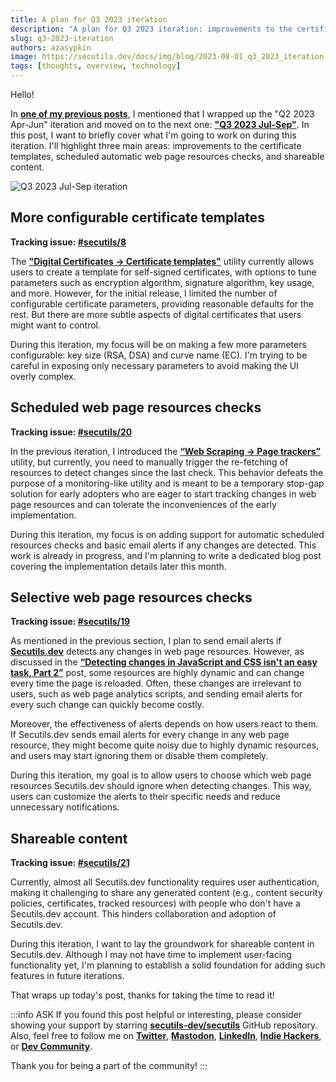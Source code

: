 ```yaml
---
title: A plan for Q3 2023 iteration
description: "A plan for Q3 2023 iteration: improvements to the certificate templates, scheduled automatic web page resources checks, and shareable content."
slug: q3-2023-iteration
authors: azasypkin
image: https://secutils.dev/docs/img/blog/2023-08-01_q3_2023_iteration.png
tags: [thoughts, overview, technology]
---
```

Hello!

In [**one of my previous posts**](https://secutils.dev/docs/blog/alpha2-release), I mentioned that I wrapped up the "Q2 2023 Apr-Jun" iteration and moved on to the next one: [**"Q3 2023 Jul-Sep"**](https://github.com/orgs/secutils-dev/projects/1/views/1). In this post, I want to briefly cover what I'm going to work on during this iteration. I'll highlight three main areas: improvements to the certificate templates, scheduled automatic web page resources checks, and shareable content.

![Q3 2023 Jul-Sep iteration](https://secutils.dev/docs/img/blog/2023-08-01_q3_2023_iteration.png)

<!--truncate-->

## More configurable certificate templates

**Tracking issue: [#secutils/8](https://github.com/secutils-dev/secutils/issues/8)**

The **["Digital Certificates → Certificate templates"](https://secutils.dev/docs/guides/digital_certificates/certificate_templates)** utility currently allows users to create a template for self-signed certificates, with options to tune parameters such as encryption algorithm, signature algorithm, key usage, and more. However, for the initial release, I limited the number of configurable certificate parameters, providing reasonable defaults for the rest. But there are more subtle aspects of digital certificates that users might want to control.

During this iteration, my focus will be on making a few more parameters configurable: key size (RSA, DSA) and curve name (EC). I'm trying to be careful in exposing only necessary parameters to avoid making the UI overly complex.

## Scheduled web page resources checks

**Tracking issue: [#secutils/20](https://github.com/secutils-dev/secutils/issues/20)**

In the previous iteration, I introduced the [**“Web Scraping → Page trackers”**](https://secutils.dev/docs/guides/web_scraping/page) utility, but currently, you need to manually trigger the re-fetching of resources to detect changes since the last check. This behavior defeats the purpose of a monitoring-like utility and is meant to be a temporary stop-gap solution for early adopters who are eager to start tracking changes in web page resources and can tolerate the inconveniences of the early implementation.

During this iteration, my focus is on adding support for automatic scheduled resources checks and basic email alerts if any changes are detected. This work is already in progress, and I'm planning to write a dedicated blog post covering the implementation details later this month.

## Selective web page resources checks

**Tracking issue: [#secutils/19](https://github.com/secutils-dev/secutils/issues/19)**

As mentioned in the previous section, I plan to send email alerts if [**Secutils.dev**](https://secutils.dev) detects any changes in web page resources. However, as discussed in the [**“Detecting changes in JavaScript and CSS isn't an easy task, Part 2”**](https://secutils.dev/docs/blog/detecting-changes-in-js-css-part-2#challenge-5-constantly-changing-resources) post, some resources are highly dynamic and can change every time the page is reloaded. Often, these changes are irrelevant to users, such as web page analytics scripts, and sending email alerts for every such change can quickly become costly.

Moreover, the effectiveness of alerts depends on how users react to them. If Secutils.dev sends email alerts for every change in any web page resource, they might become quite noisy due to highly dynamic resources, and users may start ignoring them or disable them completely.

During this iteration, my goal is to allow users to choose which web page resources Secutils.dev should ignore when detecting changes. This way, users can customize the alerts to their specific needs and reduce unnecessary notifications.

## Shareable content

**Tracking issue: [#secutils/21](https://github.com/secutils-dev/secutils/issues/21)**

Currently, almost all Secutils.dev functionality requires user authentication, making it challenging to share any generated content (e.g., content security policies, certificates, tracked resources) with people who don't have a Secutils.dev account. This hinders collaboration and adoption of Secutils.dev.

During this iteration, I want to lay the groundwork for shareable content in Secutils.dev. Although I may not have time to implement user-facing functionality yet, I'm planning to establish a solid foundation for adding such features in future iterations.

That wraps up today's post, thanks for taking the time to read it!

:::info ASK
If you found this post helpful or interesting, please consider showing your support by starring [**secutils-dev/secutils**](https://github.com/secutils-dev/secutils) GitHub repository. Also, feel free to follow me on [**Twitter**](https://twitter.com/aleh_zasypkin), [**Mastodon**](https://infosec.exchange/@azasypkin), [**LinkedIn**](https://www.linkedin.com/in/azasypkin/), [**Indie Hackers**](https://www.indiehackers.com/azasypkin/history), or [**Dev Community**](https://dev.to/azasypkin).

Thank you for being a part of the community!
:::
